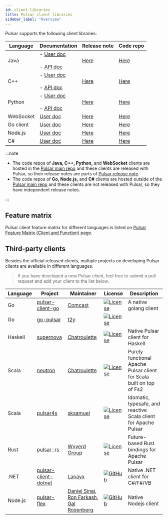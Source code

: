 ```yaml
---
id: client-libraries
title: Pulsar client libraries
sidebar_label: "Overview"
---
```


Pulsar supports the following client libraries:

| Language  | Documentation                                                                  | Release note                                                             | Code repo                                                                     |
|-----------|--------------------------------------------------------------------------------|--------------------------------------------------------------------------|-------------------------------------------------------------------------------|
| Java      | - [User doc](client-libraries-java.md) <br /><br />- [API doc](/api/client/)   | [Here](/release-notes/)                                                  | [Here](https://github.com/apache/pulsar/tree/master/pulsar-client)            |
| C++       | - [User doc](client-libraries-cpp.md) <br /><br />- [API doc](/api/cpp/)       | [Here](/release-notes/)                                                  | [Here](https://github.com/apache/pulsar/tree/master/pulsar-client-cpp)        |
| Python    | - [User doc](client-libraries-python.md) <br /><br />- [API doc](/api/python/) | [Here](/release-notes/)                                                  | [Here](https://github.com/apache/pulsar/tree/master/pulsar-client-cpp/python) |
| WebSocket | [User doc](client-libraries-websocket.md)                                      | [Here](/release-notes/)                                                  | [Here](https://github.com/apache/pulsar/tree/master/pulsar-websocket)         |
| Go client | [User doc](client-libraries-go.md)                                             | [Here](https://github.com/apache/pulsar-client-go/blob/master/CHANGELOG) | [Here](https://github.com/apache/pulsar-client-go)                            |
| Node.js   | [User doc](client-libraries-node.md)                                           | [Here](https://github.com/apache/pulsar-client-node/releases)            | [Here](https://github.com/apache/pulsar-client-node)                          |
| C#        | [User doc](client-libraries-dotnet.md)                                         | [Here](https://github.com/apache/pulsar-dotpulsar/blob/master/CHANGELOG) | [Here](https://github.com/apache/pulsar-dotpulsar)                            |

:::note

- The code repos of **Java, C++, Python,** and **WebSocket** clients are hosted in the [Pulsar main repo](https://github.com/apache/pulsar) and these clients are released with Pulsar, so their release notes are parts of [Pulsar release note](/release-notes/).
- The code repos of **Go, Node.js,** and **C#** clients are hosted outside of the [Pulsar main repo](https://github.com/apache/pulsar) and these clients are not released with Pulsar, so they have independent release notes.

:::

## Feature matrix
Pulsar client feature matrix for different languages is listed on [Pulsar Feature Matrix (Client and Function)](https://docs.google.com/spreadsheets/d/1YHYTkIXR8-Ql103u-IMI18TXLlGStK8uJjDsOOA0T20/edit#gid=1784579914) page.

## Third-party clients

Besides the official released clients, multiple projects on developing Pulsar clients are available in different languages.

> If you have developed a new Pulsar client, feel free to submit a pull request and add your client to the list below.

| Language | Project | Maintainer | License | Description |
|----------|---------|------------|---------|-------------|
| Go | [pulsar-client-go](https://github.com/Comcast/pulsar-client-go) | [Comcast](https://github.com/Comcast) | [![License](https://img.shields.io/badge/License-Apache%202.0-blue.svg)](https://opensource.org/licenses/Apache-2.0) | A native golang client |
| Go | [go-pulsar](https://github.com/t2y/go-pulsar) | [t2y](https://github.com/t2y) | [![License](https://img.shields.io/badge/License-Apache%202.0-blue.svg)](https://opensource.org/licenses/Apache-2.0) | 
| Haskell | [supernova](https://github.com/cr-org/supernova) | [Chatroulette](https://github.com/cr-org) | [![License](https://img.shields.io/badge/License-Apache%202.0-blue.svg)](https://opensource.org/licenses/Apache-2.0) | Native Pulsar client for Haskell | 
| Scala | [neutron](https://github.com/cr-org/neutron) | [Chatroulette](https://github.com/cr-org) | [![License](https://img.shields.io/badge/License-Apache%202.0-blue.svg)](https://opensource.org/licenses/Apache-2.0) | Purely functional Apache Pulsar client for Scala built on top of Fs2 |
| Scala | [pulsar4s](https://github.com/sksamuel/pulsar4s) | [sksamuel](https://github.com/sksamuel) | [![License](https://img.shields.io/badge/License-Apache%202.0-blue.svg)](https://opensource.org/licenses/Apache-2.0) | Idomatic, typesafe, and reactive Scala client for Apache Pulsar |
| Rust | [pulsar-rs](https://github.com/wyyerd/pulsar-rs) | [Wyyerd Group](https://github.com/wyyerd) | [![License](https://img.shields.io/badge/License-Apache%202.0-blue.svg)](https://opensource.org/licenses/Apache-2.0) | Future-based Rust bindings for Apache Pulsar |
| .NET | [pulsar-client-dotnet](https://github.com/fsharplang-ru/pulsar-client-dotnet) | [Lanayx](https://github.com/Lanayx) | [![GitHub](https://img.shields.io/badge/license-MIT-green.svg)](https://opensource.org/licenses/MIT) | Native .NET client for C#/F#/VB |
| Node.js | [pulsar-flex](https://github.com/ayeo-flex-org/pulsar-flex) | [Daniel Sinai](https://github.com/danielsinai), [Ron Farkash](https://github.com/ronfarkash), [Gal Rosenberg](https://github.com/galrose)| [![GitHub](https://img.shields.io/badge/license-MIT-green.svg)](https://opensource.org/licenses/MIT) | Native Nodejs client |
